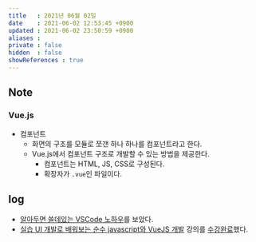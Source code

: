 ```yaml
---
title   : 2021년 06월 02일
date    : 2021-06-02 12:53:45 +0900
updated : 2021-06-02 23:50:59 +0900
aliases : 
private : false
hidden  : false
showReferences : true
---
```

## Note
### Vue.js
- 컴포넌트	
  - 화면의 구조를 모듈로 쪼갠 하나 하나를 컴포넌트라고 한다. 
  - Vue.js에서 컴포넌트 구조로 개발할 수 있는 방법을 제공한다.  
    - 컴포넌트는 HTML, JS, CSS로 구성된다. 
    - 확장자가 `.vue`인 파일이다.  
      
## log
- [알아두면 쓸데있는 VSCode 노하우](https://tir.netlify.app/#/Dev/vscode-tips)를 보았다.  
- [실습 UI 개발로 배워보는 순수 javascript와 VueJS 개발](https://inf.run/2Nzi) 강의를 [수강완료](https://www.inflearn.com/certificate/1940-107793-1794822)했다.
